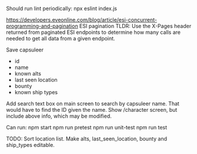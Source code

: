 Should run lint periodically:
npx eslint index.js

https://developers.eveonline.com/blog/article/esi-concurrent-programming-and-pagination
ESI pagination TLDR: Use the X-Pages header returned from paginated ESI endpoints to determine how many calls are needed to get all data from a given endpoint.

Save capsuleer
- id
- name
- known alts
- last seen location
- bounty
- known ship types

Add search text box on main screen to search by capsuleer name.
That would have to find the ID given the name.
Show /character screen, but include above info, which may be modified.

Can run:
npm start
npm run pretest
npm run unit-test
npm run test

TODO:
Sort location list.
Make alts, last_seen_location, bounty and ship_types editable.